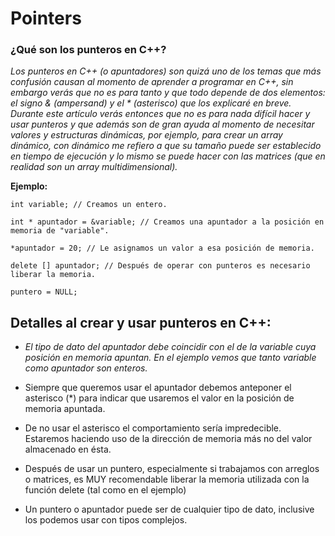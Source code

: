 # Pointers

### ¿Qué son los punteros en C++?

_Los punteros en C++ (o apuntadores) son quizá uno de los temas que más confusión causan al momento de aprender a programar en C++, sin embargo verás que no es para tanto y que todo depende de dos elementos: el signo & (ampersand) y el * (asterisco) que los explicaré en breve. Durante este artículo verás entonces que no es para nada difícil hacer y usar punteros y que además son de gran ayuda al momento de necesitar valores y estructuras dinámicas, por ejemplo, para crear un array dinámico, con dinámico me refiero a que su tamaño puede ser establecido en tiempo de ejecución y lo mismo se puede hacer con las matrices (que en realidad son un array multidimensional)._

**Ejemplo:**

```
int variable; // Creamos un entero.

int * apuntador = &variable; // Creamos una apuntador a la posición en memoria de "variable".

*apuntador = 20; // Le asignamos un valor a esa posición de memoria.

delete [] apuntador; // Después de operar con punteros es necesario liberar la memoria.

puntero = NULL;
```

## Detalles al crear y usar punteros en C++:

- _El tipo de dato del apuntador debe coincidir con el de la variable cuya posición en memoria apuntan. En el ejemplo vemos que tanto variable como apuntador son enteros._

- Siempre que queremos usar el apuntador debemos anteponer el asterisco (*) para indicar que usaremos el valor en la posición de memoria apuntada.

- De no usar el asterisco el comportamiento sería impredecible. Estaremos haciendo uso de la dirección de memoria más no del valor almacenado en ésta.

- Después de usar un puntero, especialmente si trabajamos con arreglos o matrices, es MUY recomendable liberar la memoria utilizada con la función delete (tal como en el ejemplo)

- Un puntero o apuntador puede ser de cualquier tipo de dato, inclusive los podemos usar con tipos complejos.
